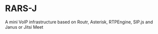 # RARS-J

A mini VoIP infrastructure based on Routr, Asterisk, RTPEngine, SIP.js and Janus or Jitsi Meet
